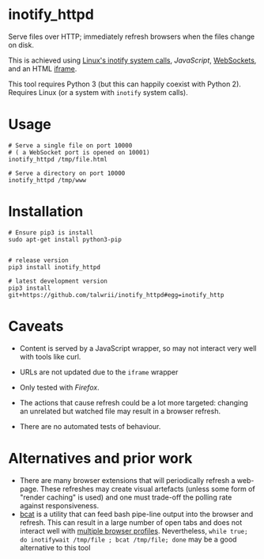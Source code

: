 # inotify_httpd
Serve files over HTTP; immediately refresh browsers when the files change on disk.

This is achieved using  [Linux's inotify system calls](http://man7.org/linux/man-pages/man7/inotify.7.html), *JavaScript*, [WebSockets](https://www.w3.org/TR/websockets/), and an HTML [iframe](https://www.w3.org/wiki/HTML/Elements/iframe).

This tool requires Python 3 (but this can happily coexist with Python 2). Requires Linux (or a system with `inotify` system calls).

# Usage
```
# Serve a single file on port 10000
# ( a WebSocket port is opened on 10001)
inotify_httpd /tmp/file.html

# Serve a directory on port 10000
inotify_httpd /tmp/www

```

# Installation
```
# Ensure pip3 is install
sudo apt-get install python3-pip


# release version
pip3 install inotify_httpd

# latest development version
pip3 install git+https://github.com/talwrii/inotify_httpd#egg=inotify_http
```

# Caveats
* Content is served by a JavaScript wrapper, so may not interact very well with tools like curl.
* URLs are not updated due to the `iframe` wrapper
* Only tested with *Firefox*.
* The actions that cause refresh could be a lot more targeted: changing an unrelated but watched file may result in a browser refresh.

* There are no automated tests of behaviour.

# Alternatives and prior work

 * There are many browser extensions that will periodically refresh a web-page. These refreshes may create visual artefacts (unless some form of "render caching" is used) and one must trade-off the polling rate against responsiveness.
 * [bcat](https://rtomayko.github.io/bcat/) is a utility that can feed bash pipe-line output into the browser and refresh. This can result in a large number of open tabs and does not interact well with [multiple browser profiles](https://lifehacker.com/5481213/master-multiple-firefox-profiles-for-more-productive-browsing). Nevertheless, `while true; do inotifywait /tmp/file ; bcat /tmp/file; done` may be a good alternative to this tool
